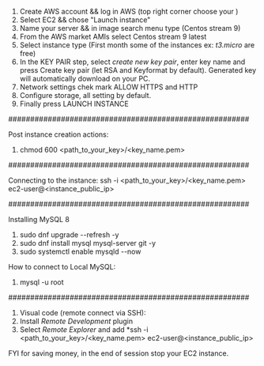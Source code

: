 1. Create AWS account && log in AWS (top right corner choose your <nearest region>)
2. Select EC2 && chose "Launch instance"
3. Name your server && in image search menu type (Centos stream 9)
4. From the AWS market AMIs select Centos stream 9 latest
5. Select instance type (First month some of the instances ex: *t3.micro* are free)
6. In the KEY PAIR step, select *create new key pair*, enter key name and press Create key pair (let RSA and Keyformat by default). Generated key will automatically download on your PC.
7. Network settings chek mark ALLOW HTTPS and HTTP
8. Configure storage, all setting by default.
9. Finally press LAUNCH INSTANCE

#######################################################

Post instance creation actions:
1. chmod 600 <path_to_your_key>/<key_name.pem>

#######################################################

Connecting to the instance:
ssh -i <path_to_your_key>/<key_name.pem> ec2-user@<instance_public_ip>

#######################################################

Installing MySQL 8
1. sudo dnf upgrade --refresh -y
2. sudo dnf install mysql mysql-server git -y
3. sudo systemctl enable mysqld --now

How to connect to Local MySQL:
1. mysql -u root

#######################################################

1. Visual code (remote connect via SSH):
2. Install *Remote Development* plugin
3. Select *Remote Explorer* and add *ssh -i <path_to_your_key>/<key_name.pem> ec2-user@<instance_public_ip>

FYI for saving money, in the end of session stop your EC2 instance.
